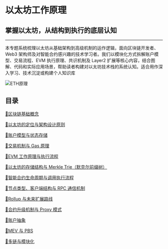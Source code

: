 # 以太坊工作原理

## 掌握以太坊，从结构到执行的底层认知

---

本专题系统梳理以太坊从基础架构到高级机制的运作逻辑，面向区块链开发者、Web3 架构师及对智能合约感兴趣的技术学习者。我们以模块化方式拆解账户模型、交易流程、EVM 执行原理、共识机制及 Layer2 扩展等核心内容，结合图解、代码和实际应用场景，帮助读者构建对以太坊技术栈的系统认知。适合用作深入学习、技术沉淀或构建个人知识库

<img src="../../assets/01/00_eth.avif" alt="ETH原理" />

## 目录

[📘区块链基础概念](./01_blockchain_basics.md)

[📘以太坊的定位与架构设计原则](./02_ethereum_intro.md)

[📘账户模型与状态存储](./03_account_model.md)

[📘交易机制与 Gas 原理](./04_transactions_and_gas.md)

[📘EVM 工作原理与执行流程](./05_evm_execution.md)

[📘以太坊的存储结构与 Merkle Trie（默克尔前缀树）](./06_storage_and_mpt.md)

[📘智能合约生命周期与调用执行流程](./07_contract_lifecycle.md)

[📘节点类型、客户端结构与 RPC 通信机制](./08_nodes_and_rpc.md)

[📘Rollup 与未来扩展路线](./09_rollup_scaling.md)

[📘合约升级机制与 Proxy 模式](./10_upgrade_proxy.md)

[📘账户抽象](./11_abstract_account.md)

[📘MEV 与 PBS](./12_mev_pbs.md)

[📘多链与模块化](./13_mulit_chain_moduler.md)
